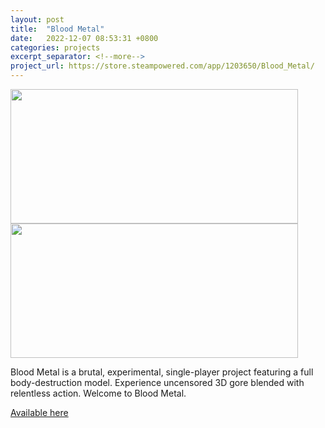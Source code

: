 ```yaml
---
layout: post
title:  "Blood Metal"
date:   2022-12-07 08:53:31 +0800
categories: projects
excerpt_separator: <!--more-->
project_url: https://store.steampowered.com/app/1203650/Blood_Metal/
---
```


<img class="post-img-center" src="{{ site.baseurl }}/assets/img/raid.jpg" width="460" height="215">
<img class="post-img-center" src="{{ site.baseurl }}/assets/img/bm.jpg" width="460" height="215">

<p class="post-text-center">Blood Metal is a brutal, experimental, single-player project featuring a full body-destruction model. Experience uncensored 3D gore blended with relentless action. Welcome to Blood Metal. </p>
<!--more-->
<a href="https://store.steampowered.com/app/1203650/Blood_Metal/">Available here</a>